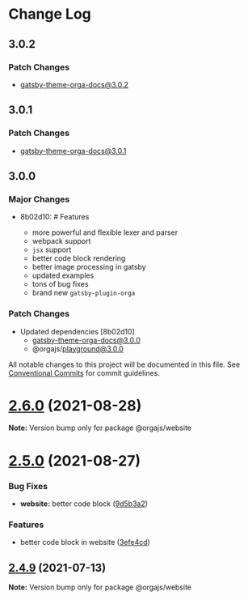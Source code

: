# Change Log

## 3.0.2

### Patch Changes

- gatsby-theme-orga-docs@3.0.2

## 3.0.1

### Patch Changes

- gatsby-theme-orga-docs@3.0.1

## 3.0.0

### Major Changes

- 8b02d10: # Features

  - more powerful and flexible lexer and parser
  - webpack support
  - `jsx` support
  - better code block rendering
  - better image processing in gatsby
  - updated examples
  - tons of bug fixes
  - brand new `gatsby-plugin-orga`

### Patch Changes

- Updated dependencies [8b02d10]
  - gatsby-theme-orga-docs@3.0.0
  - @orgajs/playground@3.0.0

All notable changes to this project will be documented in this file.
See [Conventional Commits](https://conventionalcommits.org) for commit guidelines.

# [2.6.0](https://github.com/gatsbyjs/gatsby-starter-default/compare/v2.5.0...v2.6.0) (2021-08-28)

**Note:** Version bump only for package @orgajs/website

# [2.5.0](https://github.com/gatsbyjs/gatsby-starter-default/compare/v2.4.9...v2.5.0) (2021-08-27)

### Bug Fixes

- **website:** better code block ([9d5b3a2](https://github.com/gatsbyjs/gatsby-starter-default/commit/9d5b3a2d554672d22523727e89b2b5c60dc6233d))

### Features

- better code block in website ([3efe4cd](https://github.com/gatsbyjs/gatsby-starter-default/commit/3efe4cd96a63623e2f70028bd66346960ec90bec))

## [2.4.9](https://github.com/gatsbyjs/gatsby-starter-default/compare/v2.4.8...v2.4.9) (2021-07-13)

**Note:** Version bump only for package @orgajs/website
